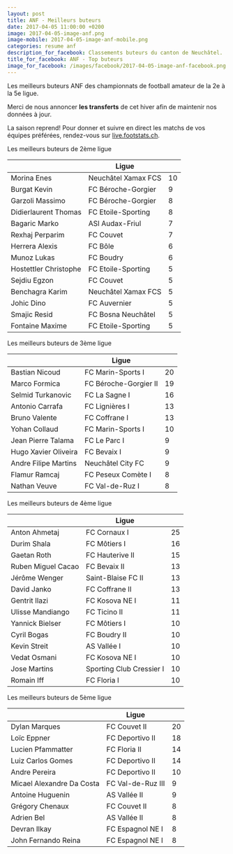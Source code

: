 ```yaml
---
layout: post
title: ANF - Meilleurs buteurs
date: 2017-04-05 11:00:00 +0200
image: 2017-04-05-image-anf.png
image-mobile: 2017-04-05-image-anf-mobile.png
categories: resume anf
description_for_facebook: Classements buteurs du canton de Neuchâtel.
title_for_facebook: ANF - Top buteurs
image_for_facebook: /images/facebook/2017-04-05-image-anf-facebook.png
---
```

<p>Les meilleurs buteurs ANF des championnats de football amateur de la 2e à la 5e ligue.</p>
<p>Merci de nous annoncer <b>les transferts</b> de cet hiver afin de maintenir nos données à jour.</p>
<p>La saison reprend! Pour donner et suivre en direct les matchs de vos équipes préférées, rendez-vous sur <a href='http://live.footstats.ch'>live.footstats.ch</a>.</p>

<p>Les meilleurs buteurs de 2ème ligue</p><table class="table"><thead><tr><th><i class="fa fa-male"></i></th><th>Ligue</th><th><i class="fa fa-futbol-o"></i></th></tr></thead><tbody><tr><td>Morina Enes</td><td>Neuchâtel Xamax FCS</td><td>10</td></tr><tr><td>Burgat Kevin</td><td>FC Béroche-Gorgier</td><td>9</td></tr><tr><td>Garzoli Massimo</td><td>FC Béroche-Gorgier</td><td>8</td></tr><tr><td>Didierlaurent Thomas</td><td>FC Etoile-Sporting</td><td>8</td></tr><tr><td>Bagaric Marko</td><td>ASI Audax-Friul</td><td>7</td></tr><tr><td>Rexhaj Perparim</td><td>FC Couvet</td><td>7</td></tr><tr><td>Herrera Alexis</td><td>FC Bôle</td><td>6</td></tr><tr><td>Munoz Lukas</td><td>FC Boudry</td><td>6</td></tr><tr><td>Hostettler Christophe</td><td>FC Etoile-Sporting</td><td>5</td></tr><tr><td>Sejdiu Egzon</td><td>FC Couvet</td><td>5</td></tr><tr><td>Benchagra Karim</td><td>Neuchâtel Xamax FCS</td><td>5</td></tr><tr><td>Johic Dino</td><td>FC Auvernier</td><td>5</td></tr><tr><td>Smajic Resid</td><td>FC Bosna Neuchâtel</td><td>5</td></tr><tr><td>Fontaine Maxime</td><td>FC Etoile-Sporting</td><td>5</td></tr></tbody></table><p>Les meilleurs buteurs de 3ème ligue</p><table class="table"><thead><tr><th><i class="fa fa-male"></i></th><th>Ligue</th><th><i class="fa fa-futbol-o"></i></th></tr></thead><tbody><tr><td>Bastian Nicoud</td><td>FC Marin-Sports I</td><td>20</td></tr><tr><td>Marco Formica</td><td>FC Béroche-Gorgier II</td><td>19</td></tr><tr><td>Selmid Turkanovic</td><td>FC La Sagne I</td><td>16</td></tr><tr><td>Antonio Carrafa</td><td>FC Lignières I</td><td>13</td></tr><tr><td>Bruno Valente</td><td>FC Coffrane I</td><td>13</td></tr><tr><td>Yohan Collaud</td><td>FC Marin-Sports I</td><td>10</td></tr><tr><td>Jean Pierre Talama</td><td>FC Le Parc I</td><td>9</td></tr><tr><td>Hugo Xavier Oliveira</td><td>FC Bevaix I</td><td>9</td></tr><tr><td>Andre Filipe Martins</td><td>Neuchâtel City FC</td><td>9</td></tr><tr><td>Flamur Ramcaj</td><td>FC Peseux Comète I</td><td>8</td></tr><tr><td>Nathan Veuve</td><td>FC Val-de-Ruz I</td><td>8</td></tr></tbody></table><p>Les meilleurs buteurs de 4ème ligue</p><table class="table"><thead><tr><th><i class="fa fa-male"></i></th><th>Ligue</th><th><i class="fa fa-futbol-o"></i></th></tr></thead><tbody><tr><td>Anton Ahmetaj</td><td>FC Cornaux I</td><td>25</td></tr><tr><td>Durim Shala</td><td>FC Môtiers I</td><td>16</td></tr><tr><td>Gaetan Roth</td><td>FC Hauterive II</td><td>15</td></tr><tr><td>Ruben Miguel Cacao</td><td>FC Bevaix II</td><td>13</td></tr><tr><td>Jérôme Wenger</td><td>Saint-Blaise FC II</td><td>13</td></tr><tr><td>David Janko</td><td>FC Coffrane II</td><td>13</td></tr><tr><td>Gentrit Ilazi</td><td>FC Kosova NE I</td><td>11</td></tr><tr><td>Ulisse Mandiango</td><td>FC Ticino II</td><td>11</td></tr><tr><td>Yannick Bielser</td><td>FC Môtiers I</td><td>10</td></tr><tr><td>Cyril Bogas</td><td>FC Boudry II</td><td>10</td></tr><tr><td>Kevin Streit</td><td>AS Vallée I</td><td>10</td></tr><tr><td>Vedat Osmani</td><td>FC Kosova NE I</td><td>10</td></tr><tr><td>Jose Martins</td><td>Sporting Club Cressier I</td><td>10</td></tr><tr><td>Romain Iff</td><td>FC Floria I</td><td>10</td></tr></tbody></table><p>Les meilleurs buteurs de 5ème ligue</p><table class="table"><thead><tr><th><i class="fa fa-male"></i></th><th>Ligue</th><th><i class="fa fa-futbol-o"></i></th></tr></thead><tbody><tr><td>Dylan Marques</td><td>FC Couvet II</td><td>20</td></tr><tr><td>Loïc Eppner</td><td>FC Deportivo II</td><td>18</td></tr><tr><td>Lucien Pfammatter</td><td>FC Floria II</td><td>14</td></tr><tr><td>Luiz Carlos Gomes</td><td>FC Deportivo II</td><td>14</td></tr><tr><td>Andre Pereira</td><td>FC Deportivo II</td><td>10</td></tr><tr><td>Micael Alexandre Da Costa</td><td>FC Val-de-Ruz III</td><td>9</td></tr><tr><td>Antoine Huguenin</td><td>AS Vallée II</td><td>9</td></tr><tr><td>Grégory Chenaux</td><td>FC Couvet II</td><td>8</td></tr><tr><td>Adrien Bel</td><td>AS Vallée II</td><td>8</td></tr><tr><td>Devran Ilkay</td><td>FC Espagnol NE I</td><td>8</td></tr><tr><td>John Fernando Reina</td><td>FC Espagnol NE I</td><td>8</td></tr></tbody></table>